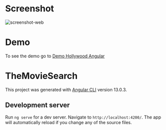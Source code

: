# Screenshot
![screenshot-web](https://i.ibb.co/4WnnJ6Y/hollywood-web-1.png)

# Demo
To see the demo go to [Demo Hollywood Angular](https://kevindm181998.github.io/) 

# TheMovieSearch

This project was generated with [Angular CLI](https://github.com/angular/angular-cli) version 13.0.3.

## Development server

Run `ng serve` for a dev server. Navigate to `http://localhost:4200/`. The app will automatically reload if you change any of the source files.
